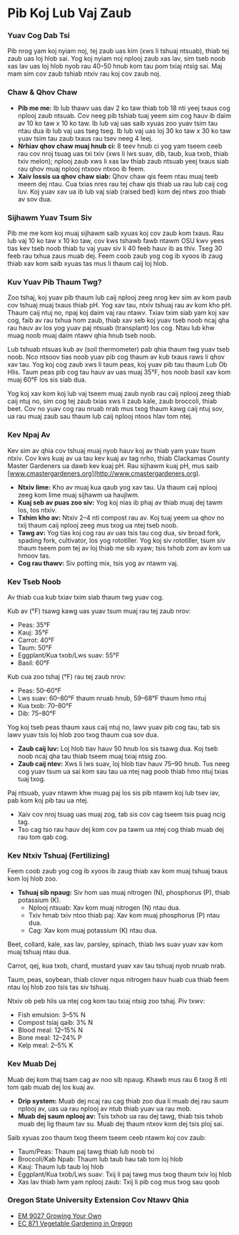 # Pib Koj Lub Vaj Zaub

### Yuav Cog Dab Tsi

Pib nrog yam koj nyiam noj, tej zaub uas kim (xws li tshuaj ntsuab), thiab tej zaub uas loj hlob sai. Yog koj nyiam noj nplooj zaub xas lav, sim tseb noob xas lav uas loj hlob nyob rau 40–50 hnub kom tau pom txiaj ntsig sai. Maj mam sim cov zaub tshiab ntxiv rau koj cov zaub noj.

### Chaw & Qhov Chaw

- **Pib me me:** Ib lub thawv uas dav 2 ko taw thiab tob 18 nti yeej txaus cog nplooj zaub ntsuab. Cov neeg pib tshiab tuaj yeem sim cog hauv ib daim av 10 ko taw x 10 ko taw. Ib lub vaj uas saib xyuas zoo yuav tsim tau ntau dua ib lub vaj uas tseg tseg. Ib lub vaj uas loj 30 ko taw x 30 ko taw yuav tsim tau zaub txaus rau tsev neeg 4 leej.
- **Nrhiav qhov chaw muaj hnub ci:** 8 teev hnub ci yog yam tseem ceeb rau cov nroj tsuag uas txi txiv (xws li lws suav, dib, taub, kua txob, thiab txiv melon); nplooj zaub xws li xas lav thiab zaub ntsuab yeej txaus siab rau qhov muaj nplooj ntxoov ntxoo ib feem.
- **Xaiv lossis ua qhov chaw siab:** Qhov chaw qis feem ntau muaj teeb meem dej ntau. Cua txias nres rau tej chaw qis thiab ua rau lub caij cog luv. Koj yuav xav ua ib lub vaj siab (raised bed) kom dej ntws zoo thiab av sov dua.

### Sijhawm Yuav Tsum Siv

Pib me me kom koj muaj sijhawm saib xyuas koj cov zaub kom txaus. Rau lub vaj 10 ko taw x 10 ko taw, cov kws tshawb fawb ntawm OSU kwv yees tias kev tseb noob thiab tu vaj yuav siv li 40 feeb hauv ib as thiv. Tseg 30 feeb rau txhua zaus muab dej. Feem coob zaub yog cog ib xyoos ib zaug thiab xav kom saib xyuas tas mus li thaum caij loj hlob.

### Kuv Yuav Pib Thaum Twg?

Zoo tshaj, koj yuav pib thaum lub caij nplooj zeeg nrog kev sim av kom paub cov tshuaj muaj txaus thiab pH. Yog xav tau, ntxiv tshuaj rau av kom kho pH. Thaum caij ntuj no, npaj koj daim vaj rau ntawv. Txiav txim siab yam koj xav cog, faib av rau txhua hom zaub, thiab xav seb koj yuav tseb noob ncaj qha rau hauv av los yog yuav paj ntsuab (transplant) los cog. Ntau lub khw muag noob muaj daim ntawv qhia hnub tseb noob.

Lub tshuab ntsuas kub av (soil thermometer) pab qhia thaum twg yuav tseb noob. Nco ntsoov tias noob yuav pib cog thaum av kub txaus raws li qhov xav tau. Yog koj cog zaub xws li taum peas, koj yuav pib tau thaum Lub Ob Hlis. Taum peas pib cog tau hauv av uas muaj 35°F, hos noob basil xav kom muaj 60°F los sis siab dua.

Yog koj xav kom koj lub vaj tseem muaj zaub nyob rau caij nplooj zeeg thiab caij ntuj no, sim cog tej zaub txias xws li zaub kale, zaub broccoli, thiab beet. Cov no yuav cog rau nruab nrab mus txog thaum kawg caij ntuj sov, ua rau muaj zaub sau thaum lub caij nplooj ntoos hlav tom ntej.

### Kev Npaj Av

Kev sim av qhia cov tshuaj muaj nyob hauv koj av thiab yam yuav tsum ntxiv. Cov kws kuaj av ua tau kev kuaj av tag nrho, thiab Clackamas County Master Gardeners ua dawb kev kuaj pH. Rau sijhawm kuaj pH, mus saib [www.cmastergardeners.org](http://www.cmastergardeners.org).

- **Ntxiv lime:** Kho av muaj kua qaub yog xav tau. Ua thaum caij nplooj zeeg kom lime muaj sijhawm ua haujlwm.
- **Kuaj seb av puas zoo siv:** Yog koj nias ib phaj av thiab muaj dej tawm los, tos ntxiv.
- **Txhim kho av:** Ntxiv 2–4 nti compost rau av. Koj tuaj yeem ua qhov no txij thaum caij nplooj zeeg mus txog ua ntej tseb noob.
- **Tawg av:** Yog tias koj cog rau av uas tsis tau cog dua, siv broad fork, spading fork, cultivator, los yog rototiller. Yog koj siv rototiller, tsum siv thaum tseem pom tej av loj thiab me sib xyaw; tsis txhob zom av kom ua hmoov tas.
- **Cog rau thawv:** Siv potting mix, tsis yog av ntawm vaj.

### Kev Tseb Noob

Av thiab cua kub txiav txim siab thaum twg yuav cog.


Kub av (°F) tsawg kawg uas yuav tsum muaj rau tej zaub nrov:

- Peas: 35°F
- Kauj: 35°F
- Carrot: 40°F
- Taum: 50°F
- Eggplant/Kua txob/Lws suav: 55°F
- Basil: 60°F


Kub cua zoo tshaj (°F) rau tej zaub nrov:

- Peas: 50–60°F
- Lws suav: 60–80°F thaum nruab hnub, 59–68°F thaum hmo ntuj
- Kua txob: 70–80°F
- Dib: 75–80°F

Yog koj tseb peas thaum xaus caij ntuj no, lawv yuav pib cog tau, tab sis lawv yuav tsis loj hlob zoo txog thaum cua sov dua.


- **Zaub caij luv:** Loj hlob tiav hauv 50 hnub los sis tsawg dua. Koj tseb noob ncaj qha tau thiab tseem muaj txiaj ntsig zoo.
- **Zaub caij ntev:** Xws li lws suav, loj hlob tiav hauv 75–90 hnub. Tus neeg cog yuav tsum ua sai kom sau tau ua ntej nag poob thiab hmo ntuj txias tuaj txog.


Paj ntsuab, yuav ntawm khw muag paj los sis pib ntawm koj lub tsev iav, pab kom koj pib tau ua ntej.

- Xaiv cov nroj tsuag uas muaj zog, tab sis cov cag tseem tsis puag ncig tag.
- Tso cag tso rau hauv dej kom cov pa tawm ua ntej cog thiab muab dej rau tom qab cog.

### Kev Ntxiv Tshuaj (Fertilizing)

Feem coob zaub yog cog ib xyoos ib zaug thiab xav kom muaj tshuaj txaus kom loj hlob zoo.

- **Tshuaj sib npaug:** Siv hom uas muaj nitrogen (N), phosphorus (P), thiab potassium (K).
  - Nplooj ntsuab: Xav kom muaj nitrogen (N) ntau dua.
  - Txiv hmab txiv ntoo thiab paj: Xav kom muaj phosphorus (P) ntau dua.
  - Cag: Xav kom muaj potassium (K) ntau dua.


Beet, collard, kale, xas lav, parsley, spinach, thiab lws suav yuav xav kom muaj tshuaj ntau dua.


Carrot, qej, kua txob, chard, mustard yuav xav tau tshuaj nyob nruab nrab.


Taum, peas, soybean, thiab clover nqus nitrogen hauv huab cua thiab feem ntau loj hlob zoo tsis tas siv tshuaj.


Ntxiv ob peb hlis ua ntej cog kom tau txiaj ntsig zoo tshaj. Piv txwv:

- Fish emulsion: 3–5% N
- Compost tsiaj qaib: 3% N
- Blood meal: 12–15% N
- Bone meal: 12–24% P
- Kelp meal: 2–5% K

### Kev Muab Dej

Muab dej kom thaj tsam cag av noo sib npaug. Khawb mus rau 6 txog 8 nti tom qab muab dej los kuaj av.

- **Drip system:** Muab dej ncaj rau cag thiab zoo dua li muab dej rau saum nplooj av, uas ua rau nplooj av ntub thiab yuav ua rau mob.
- **Muab dej saum nplooj av:** Tsis txhob ua rau dej tawg, thiab tsis txhob muab dej lig thaum tav su. Muab dej thaum ntxov kom dej tsis ploj sai.


Saib xyuas zoo thaum txog theem tseem ceeb ntawm koj cov zaub:

- Taum/Peas: Thaum paj tawg thiab lub noob txi
- Broccoli/Kab Npab: Thaum lub taub hau tab tom loj hlob
- Kauj: Thaum lub taub loj hlob
- Eggplant/Kua txob/Lws suav: Txij li paj tawg mus txog thaum txiv loj hlob
- Xas lav thiab lwm yam nplooj zaub: Txij li pib cog mus txog sau qoob

### Oregon State University Extension Cov Ntawv Qhia

- [EM 9027 Growing Your Own](https://catalog.extension.oregonstate.edu/em9027)
- [EC 871 Vegetable Gardening in Oregon](https://catalog.extension.oregonstate.edu/ec871)
